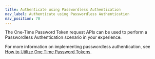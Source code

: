 ```yaml
---
title: Authenticate using Passwordless Authentication
nav_label: Authenticate using Passwordless Authentication
nav_position: 70
---
```


The One-Time Password Token request APIs can be used to perform a Passwordless Authentication scenario in your experience.

For more information on implementing passwordless authentication, see [How to Utilize One Time Password Tokens](/docs/commerce-cloud/authentication/single-sign-on/password-profiles-api/how-to-utilize-one-time-password-tokens).
